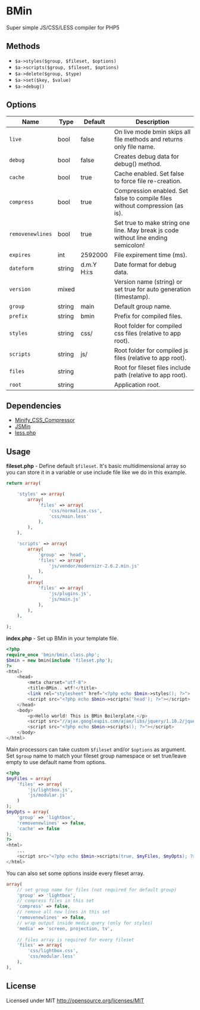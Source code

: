 BMin
====

Super simple JS/CSS/LESS compiler for PHP5

## Methods

- `$a->styles($group, $fileset, $options)`
- `$a->scripts($group, $fileset, $options)`
- `$a->delete($group, $type)`
- `$a->set($key, $value)`
- `$a->debug()`

## Options

Name | Type | Default | Description
---- | ---- | ------- | -----------
`live` | bool | false | On live mode bmin skips all file methods and returns only file name.
`debug` | bool | false | Creates debug data for debug() method.
`cache` | bool | true | Cache enabled. Set false to force file re-creation.
`compress` | bool | true | Compression enabled. Set false to compile files without compression (as is).
`removenewlines` | bool | true | Set true to make string one line. May break js code without line ending semicolon!
`expires` | int | 2592000 | File expirement time (ms).
`dateform` | string | d.m.Y H:i:s | Date format for debug data.
`version` | mixed |  | Version name (string) or set true for auto generation (timestamp).
`group` | string | main | Default group name.
`prefix` | string | bmin | Prefix for compiled files.
`styles` | string | css/ | Root folder for compiled css files (relative to app root).
`scripts` | string | js/ | Root folder for compiled js files (relative to app root).
`files` | string |  | Root for fileset files include path (relative to app root).
`root` | string |  | Application root.

## Dependencies

- [Minify_CSS_Compressor](https://github.com/mrclay/minify/blob/master/min/lib/Minify/CSS/Compressor.php)
- [JSMin](https://github.com/mrclay/minify/blob/master/min/lib/JSMin.php)
- [less.php](https://github.com/oyejorge/less.php)

## Usage

**fileset.php** - Define default `$fileset`. It's basic multidimensional array so you can store it in a variable or use include file like we do in this example.

```php
return array(

	'styles' => array(
		array(
			'files' => array(
				'css/normalize.css', 
				'css/main.less'
			),
		),
	),

	'scripts' => array(
		array(
			'group' => 'head',
			'files' => array(
				'js/vendor/modernizr-2.6.2.min.js'
			),
		),
		array(
			'files' => array(
				'js/plugins.js', 
				'js/main.js'
			),
		),
	),
	
);
```

**index.php** - Set up BMin in your template file.

```php
<?php 
require_once 'bmin/bmin.class.php';
$bmin = new bmin(include 'fileset.php');
?>
<html>
	<head>
		<meta charset="utf-8">
		<title>BMin.. wtf!</title>
		<link rel="stylesheet" href="<?php echo $bmin->styles(); ?>">
		<script src="<?php echo $bmin->scripts('head'); ?>"></script>
	</head>
	<body>
		<p>Hello world! This is BMin Boilerplate.</p>
		<script src="//ajax.googleapis.com/ajax/libs/jquery/1.10.2/jquery.min.js"></script>
		<script src="<?php echo $bmin->scripts(); ?>"></script>
	</body>
</html>
```

Main processors can take custom `$fileset` and/or `$options` as argument. Set `$group` name to match your fileset group namespace or set true/leave empty to use default name from options.

```php
<?php 
$myFiles = array(
	'files' => array(
		'js/lightbox.js', 
		'js/modular.js'
	)
);
$myOpts = array(
	'group' => 'lightbox', 
	'removenewlines' => false, 
	'cache' => false
);
?>
<html>
	...
	<script src="<?php echo $bmin->scripts(true, $myFiles, $myOpts); ?>"></script>
</html>
```

You can also set some options inside every fileset array.

```php
array(
	// set group name for files (not required for default group)
	'group' => 'lightbox', 
	// compress files in this set
	'compress' => false, 
	// remove all new lines in this set
	'removenewlines' => false, 
	// wrap output inside media query (only for styles)
	'media' => 'screen, projection, tv', 
	
	// files array is required for every fileset
	'files' => array(
		'css/lightbox.css', 
		'css/modular.less'
	),
),
```

## License

Licensed under MIT http://opensource.org/licenses/MIT
